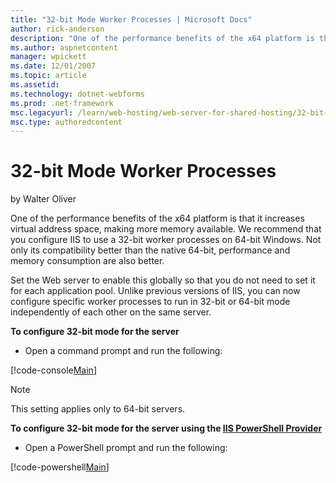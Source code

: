 ```yaml
---
title: "32-bit Mode Worker Processes | Microsoft Docs"
author: rick-anderson
description: "One of the performance benefits of the x64 platform is that it increases virtual address space, making more memory available. We recommend that you configure..."
ms.author: aspnetcontent
manager: wpickett
ms.date: 12/01/2007
ms.topic: article
ms.assetid: 
ms.technology: dotnet-webforms
ms.prod: .net-framework
msc.legacyurl: /learn/web-hosting/web-server-for-shared-hosting/32-bit-mode-worker-processes
msc.type: authoredcontent
---
```

32-bit Mode Worker Processes
====================
by Walter Oliver

One of the performance benefits of the x64 platform is that it increases virtual address space, making more memory available. We recommend that you configure IIS to use a 32-bit worker processes on 64-bit Windows. Not only its compatibility better than the native 64-bit, performance and memory consumption are also better.

Set the Web server to enable this globally so that you do not need to set it for each application pool. Unlike previous versions of IIS, you can now configure specific worker processes to run in 32-bit or 64-bit mode independently of each other on the same server.

**To configure 32-bit mode for the server**

- Open a command prompt and run the following:


[!code-console[Main](32-bit-mode-worker-processes/samples/sample1.cmd)]


> [!NOTE]
> This setting applies only to 64-bit servers.

**To configure 32-bit mode for the server using the [IIS PowerShell Provider](../../manage/powershell/installing-the-iis-powershell-snap-in.md)**

- Open a PowerShell prompt and run the following:


[!code-powershell[Main](32-bit-mode-worker-processes/samples/sample2.ps1)]